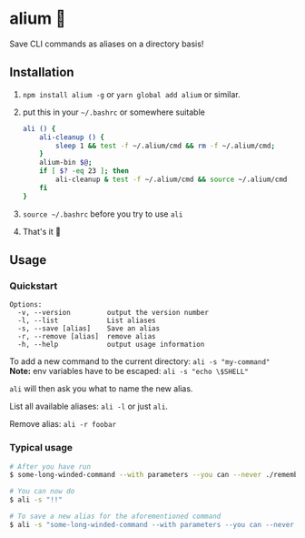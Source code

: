 # alium 🍝

Save CLI commands as aliases on a directory basis!

## Installation

1. `npm install alium -g` or `yarn global add alium` or similar.

2. put this in your `~/.bashrc` or somewhere suitable
	
	```sh
	ali () {
	    ali-cleanup () {
	        sleep 1 && test -f ~/.alium/cmd && rm -f ~/.alium/cmd;
	    }
	    alium-bin $@;
	    if [ $? -eq 23 ]; then
	        ali-cleanup & test -f ~/.alium/cmd && source ~/.alium/cmd
	    fi
	}
	```
3. `source ~/.bashrc` before you try to use `ali`
4. That's it 🎉

## Usage

### Quickstart

```
Options:
  -v, --version         output the version number
  -l, --list            List aliases
  -s, --save [alias]    Save an alias
  -r, --remove [alias]  remove alias
  -h, --help            output usage information
```

To add a new command to the current directory: `ali -s "my-command"`  
**Note:** env variables have to be escaped: `ali -s "echo \$SHELL"`

`ali` will then ask you what to name the new alias.

List all available aliases: `ali -l` or just `ali`.

Remove alias: `ali -r foobar`

### Typical usage

```sh
# After you have run
$ some-long-winded-command --with parameters --you can --never ./remember

# You can now do
$ ali -s "!!"

# To save a new alias for the aforementioned command
$ ali -s "some-long-winded-command --with parameters --you can --never ./remember"
```
